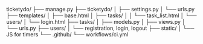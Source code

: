 ticketydo/
├── manage.py
├── ticketydo/
│   ├── settings.py
│   └── urls.py
├── templates/
│   ├── base.html
│   ├── tasks/
│   │   └── task_list.html
│   └── users/
│       └── login.html
├── tasks/
│   ├── models.py
│   ├── views.py
│   └── urls.py
├── users/
│   └── registration, login, logout
├── static/
│   └── JS for timers
└── .github/
    └── workflows/ci.yml